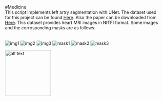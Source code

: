 #Medicine<br />
This script implements left artry segmentation with UNet. The dataset used for this project can be found [Here](https://www.kaggle.com/datasets/adarshsng/heart-mri-image-dataset-left-atrial-segmentation). Also the paper can be downloaded from [Here](https://arxiv.org/pdf/1902.09063.pdf). This dataset provides heart MRI images in NITFI format. Some images and the corrosponding masks are as follows:<br /><br /><br />
![img1](https://user-images.githubusercontent.com/124210096/221765905-2a005512-fc06-4082-987e-d29d20348528.png "image")
![img2](https://user-images.githubusercontent.com/124210096/221766020-69ddbf69-5f8a-41a7-96fd-8ac229f2b6c6.png)
![img3](https://user-images.githubusercontent.com/124210096/221768099-06c93f3e-c4b5-431b-98c7-2bdea2cc4951.png)
![mask1](https://user-images.githubusercontent.com/124210096/221766035-2f574758-a4a2-4e31-a595-83ebe7a98258.png)
![mask2](https://user-images.githubusercontent.com/124210096/221766046-9377005b-176d-4791-803e-94e46b1fb4d3.png)
![mask3](https://user-images.githubusercontent.com/124210096/221768100-2a7f3ff5-3c4c-4926-a328-95a8829a9c9a.png)


<img src="https://user-images.githubusercontent.com/124210096/221766020-69ddbf69-5f8a-41a7-96fd-8ac229f2b6c6.png" alt="alt text" title="image Title" width="150"/>

